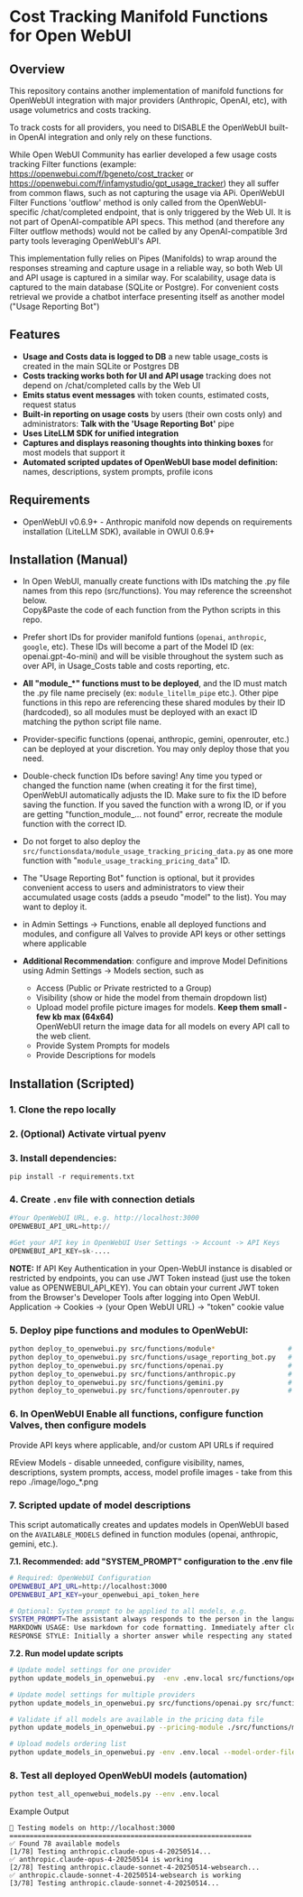 # Cost Tracking Manifold Functions for Open WebUI

## Overview

This repository contains another implementation of manifold functions for OpenWebUI integration with major providers (Anthropic, OpenAI, etc), with usage volumetrics and costs tracking.

To track costs for all providers, you need to DISABLE the OpenWebUI built-in OpenAI integration and only rely on these functions.

While Open WebUI Community has earlier developed a few usage costs tracking Filter functions (example: https://openwebui.com/f/bgeneto/cost_tracker or https://openwebui.com/f/infamystudio/gpt_usage_tracker) they all suffer from common flaws, such as not capturing the usage via APi. OpenWebUI Filter Functions 'outflow' method is only called from the OpenWebUI-specific /chat/completed endpoint, that is only triggered by the Web UI. It is not part of OpenAI-compatible API specs. This method (and therefore any Filter outflow methods) would not be called by any OpenAI-compatible 3rd party tools leveraging OpenWebUI's API.

This implementation fully relies on Pipes (Manifolds) to wrap around the responses streaming and capture usage in a reliable way, so both Web UI and API usage is captured in a similar way. For scalability, usage data is captured to the main database (SQLite or Postgre). For convenient costs retrieval we provide a chatbot interface presenting itself as another model ("Usage Reporting Bot")


## Features

- **Usage and Costs data is logged to DB** a new table usage_costs is created in the main SQLite or Postgres DB
- **Costs tracking works both for UI and API usage** tracking does not depend on /chat/completed calls by the Web UI
- **Emits status event messages** with token counts, estimated costs, request status
- **Built-in reporting on usage costs** by users (their own costs only) and administrators: **Talk with the 'Usage Reporting Bot'** pipe
- **Uses LiteLLM SDK for unified integration**
- **Captures and displays reasoning thoughts into thinking boxes** for most models that support it
- **Automated scripted updates of OpenWebUI base model definition:** names, descriptions, system prompts, profile icons

## Requirements

- OpenWebUI v0.6.9+ - Anthropic manifold now depends on requirements installation (LiteLLM SDK), available in OWUI 0.6.9+

## Installation (Manual)

- In Open WebUI, manually create functions with IDs matching the .py file names from this repo (src/functions). You may reference the screenshot below. <br/>Сopy&Paste the code of each function from the Python scripts in this repo.

- Prefer short IDs for provider manifold funtions (```openai```, ```anthropic```, ```google```, etc). These IDs will become a part of the Model ID (ex: openai.gpt-4o-mini) and will be visible throughout the system such as over API, in Usage_Costs table and costs reporting, etc.

- **All "module_*" functions must to be deployed**, and the ID must match the .py file name precisely (ex: ```module_litellm_pipe``` etc.). 
Other pipe functions in this repo are referencing these shared modules by their ID (hardcoded), so all modules must be deployed with an exact ID matching the python script file name.

- Provider-specific functions (openai, anthropic, gemini, openrouter, etc.) can be deployed at your discretion. You may only deploy those that you need.

- Double-check function IDs before saving! Any time you typed or changed the function name (when creating it for the first time), OpenWebUI automatically adjusts the ID. Make sure to fix the ID before saving the function. If you saved the function with a wrong ID, or if you are getting "function_module_... not found" error, recreate the module function with the correct ID.

- Do not forget to also deploy the ``src/functionsdata/module_usage_tracking_pricing_data.py`` as one more function with  "``module_usage_tracking_pricing_data``" ID.

- The "Usage Reporting Bot" function is optional, but it provides convenient access to users and administrators to view their accumulated usage costs (adds a pseudo "model" to the list). You may want to deploy it. 

- in Admin Settings -> Functions, enable all deployed functions and modules, and configure all Valves to provide API keys or other settings where applicable

- **Additional Recommendation**: configure and improve Model Definitions using Admin Settings -> Models section, such as

  - Access (Public or Private restricted to a Group)
  - Visibility (show or hide the model from themain dropdown list)
  - Upload model profile picture images for models. **Keep them small - few kb max (64x64)**<br/> OpenWebUI return the image data for all models on every API call to the web client.
  - Provide System Prompts for models
  - Provide Descriptions for models

## Installation (Scripted)

### 1. Clone the repo locally

### 2. (Optional) Activate virtual pyenv

### 3. Install dependencies:
   ```
   pip install -r requirements.txt
   ```

### 4. Create `.env` file with connection detials

   ```python
   #Your OpenWebUI URL, e.g. http://localhost:3000
   OPENWEBUI_API_URL=http:// 

   #Get your API key in OpenWebUI User Settings -> Account -> API Keys
   OPENWEBUI_API_KEY=sk-....  
   ```

   **NOTE:** If API Key Authentication in your Open-WebUI instance is disabled or restricted by endpoints, you can use JWT Token instead (just use the token value as OPENWEBUI_API_KEY). You can obtain your current JWT token from the Browser's Developer Tools after logging into Open WebUI.  Application -> Cookies -> (your Open WebUI URL) -> "token" cookie value
   
### 5. Deploy pipe functions and modules to OpenWebUI:

   ```bash
   python deploy_to_openwebui.py src/functions/module*                  # shared modules (must be enabled)
   python deploy_to_openwebui.py src/functions/usage_reporting_bot.py   # Usage Reporting Bot ("model") 
   python deploy_to_openwebui.py src/functions/openai.py                # direct OpenAI pipe via LiteLLM SDK
   python deploy_to_openwebui.py src/functions/anthropic.py             # direct Anthropic pipe via LiteLLM SDK
   python deploy_to_openwebui.py src/functions/gemini.py                # direct Gemini pipe via LiteLLM SDK
   python deploy_to_openwebui.py src/functions/openrouter.py            # direct OpenRouter pipe via LiteLLM SDK
   ```

### 6. In OpenWebUI Enable all functions, configure function Valves, then configure models
   
   Provide API keys where applicable, and/or custom API URLs if required

   REview Models - disable unneeded, configure visibility, names, descriptions, system prompts, access, model profile images - take from this repo ./image/logo_*.png

### 7. Scripted update of model descriptions

This script automatically creates and updates models in OpenWebUI based on the `AVAILABLE_MODELS` defined in function modules (openai, anthropic, gemini, etc.).

**7.1. Recommended: add "SYSTEM_PROMPT" configuration to the .env file**

```bash
# Required: OpenWebUI Configuration
OPENWEBUI_API_URL=http://localhost:3000
OPENWEBUI_API_KEY=your_openwebui_api_token_here

# Optional: System prompt to be applied to all models, e.g.
SYSTEM_PROMPT=The assistant always responds to the person in the language they use or request. If the person messages in Russian then respond in Russian, if the person messages in English then respond in English, and so on for any language.
MARKDOWN USAGE: Use markdown for code formatting. Immediately after closing coding markdown, ask the person if they would like explanation or breakdown of the code. Avoid detailed explanation until or unless specifically requested.
RESPONSE STYLE: Initially a shorter answer while respecting any stated length and comprehensiveness preferences. Address the specific query or task at hand, avoiding tangential information unless critical. Avoid writing lists when possible, but if the lists is needed focus on key info instead of trying to be comprehensive.
```

**7.2. Run model update scripts**

```bash
# Update model settings for one provider
python update_models_in_openwebui.py  -env .env.local src/functions/openrouter.py

# Update model settings for multiple providers
python update_models_in_openwebui.py src/functions/openai.py src/functions/anthropic.py src/functions/gemini.py scc/functions/openrouter.py

# Validate if all models are available in the pricing data file
python update_models_in_openwebui.py --pricing-module ./src/functions/module_usage_tracking_pricing_data.py src/functions/openai.py

# Upload models ordering list
python update_models_in_openwebui.py -env .env.local --model-order-file ./model_order_list.json
```

### 8. Test all deployed OpenWebUI models (automation)

```bash
python test_all_openwebui_models.py --env .env.local
```

Example Output

```log
🚀 Testing models on http://localhost:3000
============================================================
✅ Found 78 available models
[1/78] Testing anthropic.claude-opus-4-20250514...
✅ anthropic.claude-opus-4-20250514 is working
[2/78] Testing anthropic.claude-sonnet-4-20250514-websearch...
✅ anthropic.claude-sonnet-4-20250514-websearch is working
[3/78] Testing anthropic.claude-sonnet-4-20250514...
```